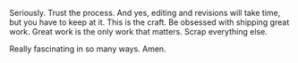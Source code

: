 Seriously. Trust the process. And yes, editing and revisions will take time, but you have to keep at it. This is the craft. Be obsessed with shipping great work. Great work is the only work that matters. Scrap everything else.

Really fascinating in so many ways. Amen.